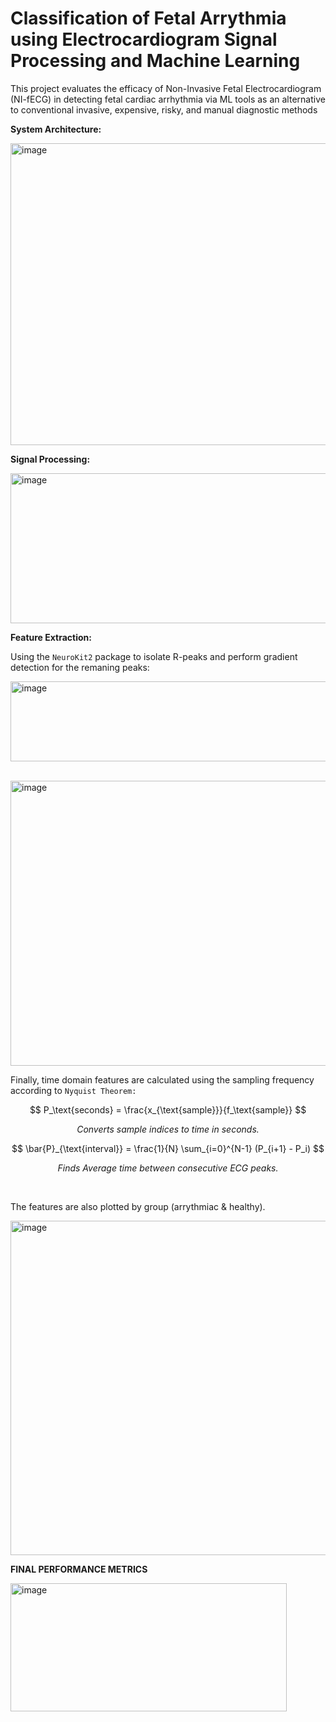 # Classification of Fetal Arrythmia using Electrocardiogram Signal Processing and Machine Learning

This project evaluates the efficacy of Non-Invasive Fetal Electrocardiogram (NI-fECG) in detecting fetal cardiac arrhythmia via ML tools as an alternative to conventional invasive, expensive, risky, and manual diagnostic methods 


**System Architecture:**

<img width="860" height="483" alt="image" src="https://github.com/user-attachments/assets/041bcdf4-21f6-40dc-ae66-ab24d4bced38" />

**Signal Processing:**

<img width="798" height="240" alt="image" src="https://github.com/user-attachments/assets/7d674c78-e372-42ef-ad80-d0bf268d0f6e" />

**Feature Extraction:**

Using the `NeuroKit2` package to isolate R-peaks and perform gradient detection for the remaning peaks:

<img width="810" height="128" alt="image" src="https://github.com/user-attachments/assets/3bc3300f-3211-4608-98ee-3ca8bbbf462f" /> <br/> <br/>

<img width="591" height="456" alt="image" src="https://github.com/user-attachments/assets/7b1a4f12-a3cf-4427-aa72-fc57926ba686" /> <br/>


Finally, time domain features are calculated using the sampling frequency according to `Nyquist Theorem:` <br/>


$$
P_\text{seconds} = \frac{x_{\text{sample}}}{f_\text{sample}}
$$
<p align="center"><em>Converts sample indices to time in seconds.</em></p>


$$
\bar{P}_{\text{interval}} = \frac{1}{N} \sum_{i=0}^{N-1} (P_{i+1} - P_i)
$$
<p align="center"><em>Finds Average time between consecutive ECG peaks.</em></p><br/>


The features are also plotted by group (arrythmiac & healthy). 

<img width="895" height="535" alt="image" src="https://github.com/user-attachments/assets/372fe6f6-baa2-434a-975a-e104d476511b" />


**FINAL PERFORMANCE METRICS**

<img width="442" height="205" alt="image" src="https://github.com/user-attachments/assets/f7236262-56a8-489b-a1fd-9612186e0370" />





